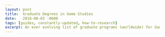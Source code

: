 ```yaml
---
layout: post
title:  Graduate Degrees in Game Studies
date:   2018-08-03 -0600
tags: [guides, constantly-updated, how-to-research]
excerpt: An ever evolving list of graduate programs (worldwide) for Game Studies, Game Design, and Game Sciences. Few have outright degrees, but there are scholoars out there!
---
```


